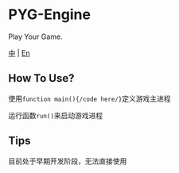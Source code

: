 # PYG-Engine

Play Your Game.

[中](README.md) | [En](README.en.md)

## How To Use?

使用`function main(){/code here/}`定义游戏主进程

运行函数`run()`来启动游戏进程

## Tips

目前处于早期开发阶段，无法直接使用

